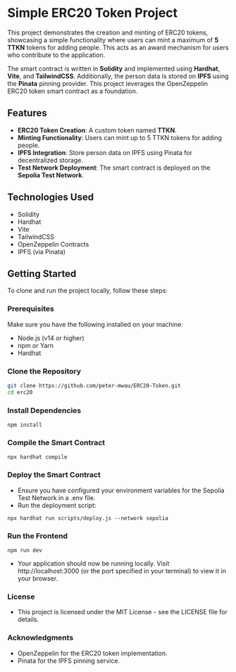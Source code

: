 # Simple ERC20 Token Project

This project demonstrates the creation and minting of ERC20 tokens, showcasing a simple functionality where users can mint a maximum of **5 TTKN** tokens for adding people. This acts as an award mechanism for users who contribute to the application. 

The smart contract is written in **Solidity** and implemented using **Hardhat**, **Vite**, and **TailwindCSS**. Additionally, the person data is stored on **IPFS** using the **Pinata** pinning provider. This project leverages the OpenZeppelin ERC20 token smart contract as a foundation.

## Features

- **ERC20 Token Creation**: A custom token named **TTKN**.
- **Minting Functionality**: Users can mint up to 5 TTKN tokens for adding people.
- **IPFS Integration**: Store person data on IPFS using Pinata for decentralized storage.
- **Test Network Deployment**: The smart contract is deployed on the **Sepolia Test Network**.

## Technologies Used

- Solidity
- Hardhat
- Vite
- TailwindCSS
- OpenZeppelin Contracts
- IPFS (via Pinata)

## Getting Started

To clone and run the project locally, follow these steps:

### Prerequisites

Make sure you have the following installed on your machine:

- Node.js (v14 or higher)
- npm or Yarn
- Hardhat

### Clone the Repository

```bash
git clone https://github.com/peter-mwau/ERC20-Token.git
cd erc20
```

### Install Dependencies
```
npm install
```

### Compile the Smart Contract
```
npx hardhat compile
```

### Deploy the Smart Contract
- Ensure you have configured your environment variables for the Sepolia Test Network in a .env file.
- Run the deployment script:

```
npx hardhat run scripts/deploy.js --network sepolia
```

### Run the Frontend
```
npm run dev
```
- Your application should now be running locally. Visit http://localhost:3000 (or the port specified in your terminal) to view it in your browser.

### License
- This project is licensed under the MIT License - see the LICENSE file for details.

### Acknowledgments
- OpenZeppelin for the ERC20 token implementation.
- Pinata for the IPFS pinning service.

